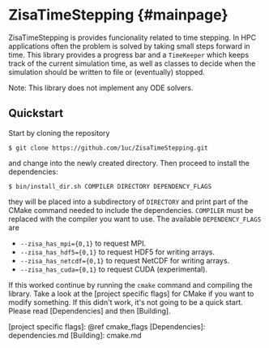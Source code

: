 # ZisaTimeStepping                                                   {#mainpage}
ZisaTimeStepping is provides funcionality related to time stepping. In HPC
applications often the problem is solved by taking small steps forward in time.
This library provides a progress bar and a `TimeKeeper` which keeps track of
the current simulation time, as well as classes to decide when the simulation
should be written to file or (eventually) stopped.

Note: This library does not implement any ODE solvers.

## Quickstart
Start by cloning the repository

    $ git clone https://github.com/1uc/ZisaTimeStepping.git

and change into the newly created directory. Then proceed to install the
dependencies:

    $ bin/install_dir.sh COMPILER DIRECTORY DEPENDENCY_FLAGS

they will be placed into a subdirectory of `DIRECTORY` and print
part of the CMake command needed to include the dependencies. `COMPILER` must
be replaced with the compiler you want to use. The available `DEPENDENCY_FLAGS`
are

  * `--zisa_has_mpi={0,1}` to request MPI.
  * `--zisa_has_hdf5={0,1}` to request HDF5 for writing arrays.
  * `--zisa_has_netcdf={0,1}` to request NetCDF for writing arrays.
  * `--zisa_has_cuda={0,1}` to request CUDA (experimental).

If this worked continue by running the `cmake` command and compiling the
library. Take a look at the [project specific flags] for CMake if you want to
modify something. If this didn't work, it's not going to be a quick start.
Please read [Dependencies] and then [Building].

[project specific flags]: @ref cmake_flags
[Dependencies]: dependencies.md
[Building]: cmake.md
